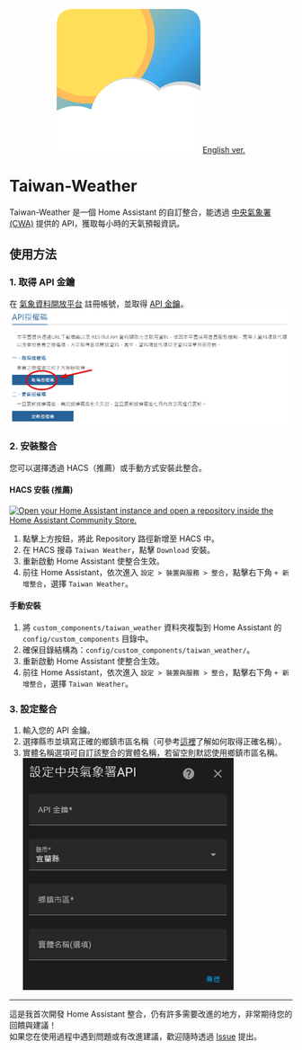 <div style="text-align:center;">
  
  ![Taiwan Weather Icon](/docs/attachments/icon.png)
[English ver.](/docs/README_en.md)
</div>

# Taiwan-Weather

Taiwan-Weather 是一個 Home Assistant 的自訂整合，能透過 [中央氣象署 (CWA)](https://opendata.cwa.gov.tw/index) 提供的 API，獲取每小時的天氣預報資訊。

## 使用方法

### 1. 取得 API 金鑰
在 [氣象資料開放平台](https://opendata.cwa.gov.tw/index) 註冊帳號，並取得 [API 金鑰](https://opendata.cwa.gov.tw/user/authkey)。  
![取得 API 金鑰](./docs/attachments/get_api_key.png)

### 2. 安裝整合
您可以選擇透過 HACS（推薦）或手動方式安裝此整合。

#### **HACS 安裝 (推薦)**
[![Open your Home Assistant instance and open a repository inside the Home Assistant Community Store.](https://my.home-assistant.io/badges/hacs_repository.svg)](https://my.home-assistant.io/redirect/hacs_repository/?owner=Vinson1014&repository=Taiwan-Weather&category=integration)
1. 點擊上方按鈕，將此 Repository 路徑新增至 HACS 中。
2. 在 HACS 搜尋 `Taiwan Weather`，點擊 `Download` 安裝。
3. 重新啟動 Home Assistant 使整合生效。
4. 前往 Home Assistant，依次進入 `設定 > 裝置與服務 > 整合`，點擊右下角 `+ 新增整合`，選擇 `Taiwan Weather`。

#### **手動安裝**
1. 將 `custom_components/taiwan_weather` 資料夾複製到 Home Assistant 的 `config/custom_components` 目錄中。
2. 確保目錄結構為：`config/custom_components/taiwan_weather/`。
3. 重新啟動 Home Assistant 使整合生效。
4. 前往 Home Assistant，依次進入 `設定 > 裝置與服務 > 整合`，點擊右下角 `+ 新增整合`，選擇 `Taiwan Weather`。

### 3. 設定整合
1. 輸入您的 API 金鑰。
2. 選擇縣市並填寫正確的鄉鎮市區名稱（可參考[這裡](/docs/districts_table.md)了解如何取得正確名稱）。
3. 實體名稱選項可自訂該整合的實體名稱，若留空則默認使用鄉鎮市區名稱。
![設定整合](./docs/attachments/configure_integration.png)

---

這是我首次開發 Home Assistant 整合，仍有許多需要改進的地方，非常期待您的回饋與建議！  
如果您在使用過程中遇到問題或有改進建議，歡迎隨時透過 [Issue](https://github.com/Vinson1014/Taiwan-Weather/issues) 提出。
